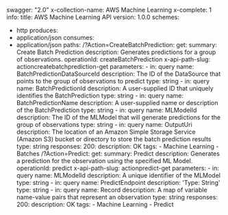 swagger: "2.0"
x-collection-name: AWS Machine Learning
x-complete: 1
info:
  title: AWS Machine Learning API
  version: 1.0.0
schemes:
- http
produces:
- application/json
consumes:
- application/json
paths:
  /?Action=CreateBatchPrediction:
    get:
      summary: Create Batch Prediction
      description: Generates predictions for a group of observations.
      operationId: createBatchPrediction
      x-api-path-slug: actioncreatebatchprediction-get
      parameters:
      - in: query
        name: BatchPredictionDataSourceId
        description: The ID of the DataSource that points to the group of observations
          to predict
        type: string
      - in: query
        name: BatchPredictionId
        description: A user-supplied ID that uniquely identifies the                BatchPrediction
        type: string
      - in: query
        name: BatchPredictionName
        description: A user-supplied name or description of the BatchPrediction
        type: string
      - in: query
        name: MLModelId
        description: The ID of the MLModel that will generate predictions for the
          group of observations
        type: string
      - in: query
        name: OutputUri
        description: The location of an Amazon Simple Storage Service (Amazon S3)
          bucket or directory to store the batch prediction results
        type: string
      responses:
        200:
          description: OK
      tags:
      - Machine Learning
      - Batches
  /?Action=Predict:
    get:
      summary: Predict
      description: Generates a prediction for the observation using the specified
        ML Model.
      operationId: predict
      x-api-path-slug: actionpredict-get
      parameters:
      - in: query
        name: MLModelId
        description: A unique identifier of the MLModel
        type: string
      - in: query
        name: PredictEndpoint
        description: 'Type: String'
        type: string
      - in: query
        name: Record
        description: A map of variable name-value pairs that represent an observation
        type: string
      responses:
        200:
          description: OK
      tags:
      - Machine Learning
      - Predict